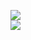 [![](https://img.shields.io/badge/Made%20With-Github%20Spray-lightgrey.svg?style=for-the-badge&logo=github)](https://github.com/Annihil/github-spray#21780)  
[![](https://i.imgur.com/2DrTn0Z.gif)](https://github.com/Annihil/github-spray)